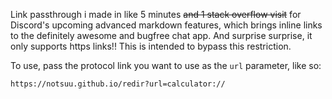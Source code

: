 Link passthrough i made in like 5 minutes ~~and 1 stack overflow visit~~ for Discord's upcoming advanced markdown features, which brings inline links to the definitely awesome and bugfree chat app. And surprise surprise, it only supports https links!! This is intended to bypass this restriction.

To use, pass the protocol link you want to use as the `url` parameter, like so: 
```
https://notsuu.github.io/redir?url=calculator://
```
